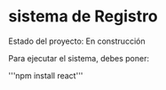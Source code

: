 <h1> sistema de Registro</h1>

Estado del proyecto: En construcción

Para ejecutar el sistema, debes poner:

'''npm install react'''

 
